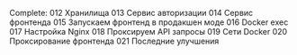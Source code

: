 Complete:
012 Хранилища
013 Сервис авторизации
014 Сервис фронтенда
015 Запускаем фронтенд в продакшен моде
016 Docker exec
017 Настройка Nginx
018 Проксируем API запросы
019 Сети Docker
020 Проксирование фронтенда
021 Последние улучшения
